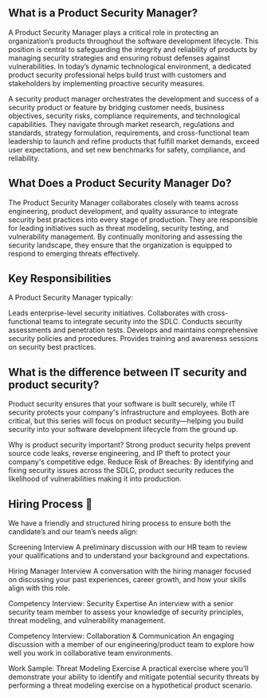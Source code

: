 

## What is a Product Security Manager?
A Product Security Manager plays a critical role in protecting an organization’s products throughout the software development lifecycle. This position is central to safeguarding the integrity and reliability of products by managing security strategies and ensuring robust defenses against vulnerabilities. In today’s dynamic technological environment, a dedicated product security professional helps build trust with customers and stakeholders by implementing proactive security measures.

A security product manager orchestrates the development and success of a security product or feature by bridging customer needs, business objectives, security risks, compliance requirements, and technological capabilities. They navigate through market research, regulations and standards, strategy formulation, requirements, and cross-functional team leadership to launch and refine products that fulfill market demands, exceed user expectations, and set new benchmarks for safety, compliance, and reliability.


## What Does a Product Security Manager Do?
The Product Security Manager collaborates closely with teams across engineering, product development, and quality assurance to integrate security best practices into every stage of production. They are responsible for leading initiatives such as threat modeling, security testing, and vulnerability management. By continually monitoring and assessing the security landscape, they ensure that the organization is equipped to respond to emerging threats effectively.

## Key Responsibilities
A Product Security Manager typically:

Leads enterprise-level security initiatives.
Collaborates with cross-functional teams to integrate security into the SDLC.
Conducts security assessments and penetration tests.
Develops and maintains comprehensive security policies and procedures.
Provides training and awareness sessions on security best practices.

## What is the difference between IT security and product security?
Product security ensures that your software is built securely, while IT security protects your company's infrastructure and employees. Both are critical, but this series will focus on product security—helping you build security into your software development lifecycle from the ground up.

Why is product security important?
Strong product security helps prevent source code leaks, reverse engineering, and IP theft to protect your company's competitive edge. Reduce Risk of Breaches: By identifying and fixing security issues across the SDLC, product security reduces the likelihood of vulnerabilities making it into production.


## Hiring Process 🚀
We have a friendly and structured hiring process to ensure both the candidate’s and our team’s needs align:

Screening Interview
A preliminary discussion with our HR team to review your qualifications and to understand your background and expectations.

Hiring Manager Interview
A conversation with the hiring manager focused on discussing your past experiences, career growth, and how your skills align with this role.

Competency Interview: Security Expertise
An interview with a senior security team member to assess your knowledge of security principles, threat modeling, and vulnerability management.

Competency Interview: Collaboration & Communication
An engaging discussion with a member of our engineering/product team to explore how well you work in collaborative team environments.

Work Sample: Threat Modeling Exercise
A practical exercise where you’ll demonstrate your ability to identify and mitigate potential security threats by performing a threat modeling exercise on a hypothetical product scenario.
